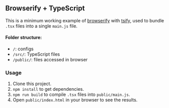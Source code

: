 ## Browserify + TypeScript

This is a minimum working example of [browserify](https://www.npmjs.com/package/browserify) with [tsify](https://www.npmjs.com/package/tsify), used to bundle `.tsx` files into a single `main.js` file.

#### Folder structure:

 - `/`: configs
 - `/src/`: TypeScript files
 - `/public/`: files accessed in browser 

### Usage

1. Clone this project.
2. `npm install` to get dependencies.
3. `npm run build` to compile `.tsx` files into `public/main.js`.
4. Open `public/index.html` in your browser to see the results.
